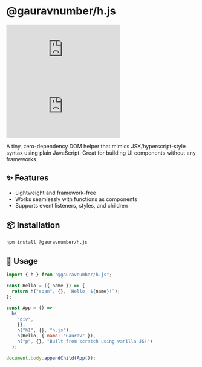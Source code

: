 # @gauravnumber/h.js


[![npm version](https://img.shields.io/npm/v/@gauravnumber/h.js)](https://www.npmjs.com/package/@gauravnumber/h.js)
[![license](https://img.shields.io/npm/l/@gauravnumber/h.js)](https://github.com/gauravnumber/h.js/blob/main/LICENSE)

A tiny, zero-dependency DOM helper that mimics JSX/hyperscript-style syntax using plain JavaScript. Great for building UI components without any frameworks.

## ✨ Features

- Lightweight and framework-free
- Works seamlessly with functions as components
- Supports event listeners, styles, and children

## 📦 Installation

```bash
npm install @gauravnumber/h.js
```

## 🚀 Usage

```js
import { h } from "@gauravnumber/h.js";

const Hello = ({ name }) => {
  return h("span", {}, `Hello, ${name}!`);
};

const App = () =>
  h(
    "div",
    {},
    h("h1", {}, "h.js"),
    h(Hello, { name: "Gaurav" }),
    h("p", {}, "Built from scratch using vanilla JS!")
  );

document.body.appendChild(App());
```